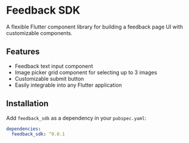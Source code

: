 # Feedback SDK

A flexible Flutter component library for building a feedback page UI with customizable components.

## Features

- Feedback text input component
- Image picker grid component for selecting up to 3 images
- Customizable submit button
- Easily integrable into any Flutter application

## Installation

Add `feedback_sdk` as a dependency in your `pubspec.yaml`:

```yaml
dependencies:
  feedback_sdk: ^0.0.1
